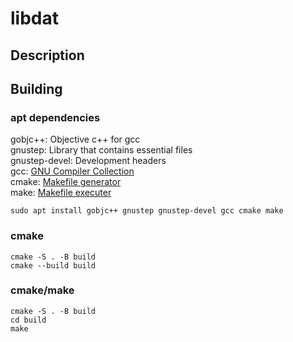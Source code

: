 # libdat

## Description

## Building

### apt dependencies

gobjc++: Objective c++ for gcc  
gnustep: Library that contains essential files  
gnustep-devel: Development headers  
gcc: [GNU Compiler Collection](https://github.com/gcc-mirror/gcc)  
cmake: [Makefile generator](https://gitlab.kitware.com/cmake/cmake)  
make: [Makefile executer](http://savannah.gnu.org/projects/make)

```shell script
sudo apt install gobjc++ gnustep gnustep-devel gcc cmake make
```

### cmake

```shell script
cmake -S . -B build
cmake --build build
```

### cmake/make

```shell script
cmake -S . -B build
cd build
make
```
